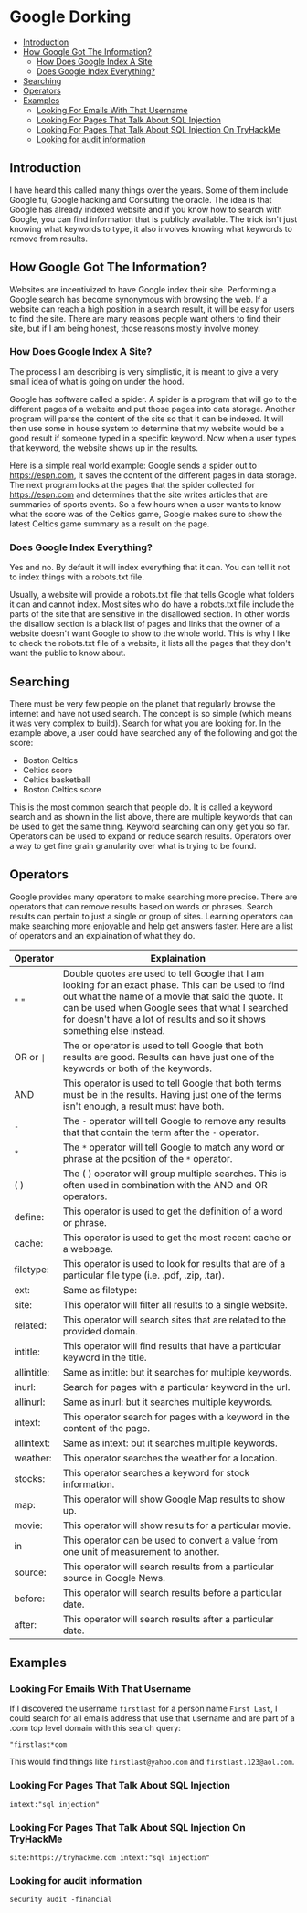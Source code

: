 # Google Dorking

- [Introduction](#introduction)
- [How Google Got The Information?](#how-google-got-the-information)
  - [How Does Google Index A Site](#how-does-google-index-a-site)
  - [Does Google Index Everything?](#does-google-index-everything)
- [Searching](#searching)
- [Operators](#operators)
- [Examples](#examples)
  - [Looking For Emails With That Username](#looking-for-emails-with-that-username)
  - [Looking For Pages That Talk About SQL Injection](#looking-for-pages-that-talk-about-sql-injection)
  - [Looking For Pages That Talk About SQL Injection On TryHackMe](#looking-for-pages-that-talk-about-sql-injection-on-tryhackme)
  - [Looking for audit information](#looking-for-audit-information)

## Introduction

I have heard this called many things over the years. Some of them include Google fu, Google hacking and Consulting the oracle. The idea is that Google has already indexed website and if you know how to search with Google, you can find information that is publicly available. The trick isn't just knowing what keywords to type, it also involves knowing what keywords to remove from results.

## How Google Got The Information?

Websites are incentivized to have Google index their site. Performing a Google search has become synonymous with browsing the web. If a website can reach a high position in a search result, it will be easy for users to find the site. There are many reasons people want others to find their site, but if I am being honest, those reasons mostly involve money.

### How Does Google Index A Site?

The process I am describing is very simplistic, it is meant to give a very small idea of what is going on under the hood.

Google has software called a spider. A spider is a program that will go to the different pages of a website and put those pages into data storage. Another program will parse the content of the site so that it can be indexed. It will then use some in house system to determine that my website would be a good result if someone typed in a specific keyword. Now when a user types that keyword, the website shows up in the results.

Here is a simple real world example: Google sends a spider out to https://espn.com, it saves the content of the different pages in data storage. The next program looks at the pages that the spider collected for https://espn.com and determines that the site writes articles that are summaries of sports events. So a few hours when a user wants to know what the score was of the Celtics game, Google makes sure to show the latest Celtics game summary as a result on the page.

### Does Google Index Everything?

Yes and no. By default it will index everything that it can. You can tell it not to index things with a robots.txt file.

Usually, a website will provide a robots.txt file that tells Google what folders it can and cannot index. Most sites who do have a robots.txt file include the parts of the site that are sensitive in the disallowed section.  In other words the disallow section is a black list of pages and links that the owner of a website doesn't want Google to show to the whole world. This is why I like to check the robots.txt file of a website, it lists all the pages that they don't want the public to know about.

## Searching

There must be very few people on the planet that regularly browse the internet and have not used search. The concept is so simple (which means it was very complex to build). Search for what you are looking for. In the example above, a user could have searched any of the following and got the score:

- Boston Celtics
- Celtics score
- Celtics basketball
- Boston Celtics score

This is the most common search that people do. It is called a keyword search and as shown in the list above, there are multiple keywords that can be used to get the same thing. Keyword searching can only get you so far. Operators can be used to expand or reduce search results. Operators over a way to get fine grain granularity over what is trying to be found.

## Operators

Google provides many operators to make searching more precise. There are operators that can remove results based on words or phrases. Search results can pertain to just a single or group of sites. Learning operators can make searching more enjoyable and help get answers faster. Here are a list of operators and an explaination of what they do.

| Operator | Explaination |
| --- | --- |
| " " | Double quotes are used to tell Google that I am looking for an exact phase. This can be used to find out what the name of a movie that said the quote. It can be used when Google sees that what I searched for doesn't have a lot of results and so it shows something else instead. |
| OR or `\|` | The or operator is used to tell Google that both results are good. Results can have just one of the keywords or both of the keywords. |
| AND | This operator is used to tell Google that both terms must be in the results. Having just one of the terms isn't enough, a result must have both. |
| `-` | The `-` operator will tell Google to remove any results that that contain the term after the `-` operator. |
| `*` | The `*` operator will tell Google to match any word or phrase at the position of the `*` operator. |
| ( ) | The ( ) operator will group multiple searches. This is often used in combination with the AND and OR operators. |
| define: | This operator is used to get the definition of a word or phrase. |
| cache: | This operator is used to get the most recent cache or a webpage. |
| filetype: | This operator is used to look for results that are of a particular file type (i.e. .pdf, .zip, .tar). |
| ext: | Same as filetype: |
| site: | This operator will filter all results to a single website. |
| related: | This operator will search sites that are related to the provided domain. |
| intitle: | This operator will find results that have a particular keyword in the title. |
| allintitle: | Same as intitle: but it searches for multiple keywords. |
| inurl: | Search for pages with a particular keyword in the url. |
| allinurl: | Same as inurl: but it searches multiple keywords. |
| intext: | This operator search for pages with a keyword in the content of the page. |
| allintext: | Same as intext: but it searches multiple keywords. |
| weather: | This operator searches the weather for a location. |
| stocks: | This operator searches a keyword for stock information. |
| map: | This operator will show Google Map results to show up. |
| movie: | This operator will show results for a particular movie. |
| in | This operator can be used to convert a value from one unit of measurement to another. |
| source: | This operator will search results from a particular source in Google News. |
| before: | This operator will search results before a particular date. |
| after: | This operator will search results after a particular date. |

## Examples

### Looking For Emails With That Username

If I discovered the username `firstlast` for a person name `First Last`, I could search for all emails address that use that username and are part of a .com top level domain with this search query:

```text
"firstlast*com
```

This would find things like `firstlast@yahoo.com` and `firstlast.123@aol.com`.

### Looking For Pages That Talk About SQL Injection

```text
intext:"sql injection"
```

### Looking For Pages That Talk About SQL Injection On TryHackMe

```
site:https://tryhackme.com intext:"sql injection"
```

### Looking for audit information

```
security audit -financial
```
